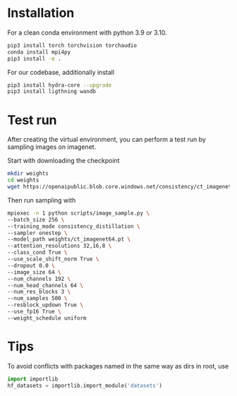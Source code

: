# Installation

For a clean conda environment with python 3.9 or 3.10.

```sh
pip3 install torch torchvision torchaudio
conda install mpi4py
pip3 install -e .
```

For our codebase, additionally install

```sh
pip3 install hydra-core --upgrade
pip3 install ligthning wandb
```

# Test run

After creating the virtual environment, you can perform a test run by sampling images on imagenet.

Start with downloading the checkpoint

```sh
mkdir weights
cd weights
wget https://openaipublic.blob.core.windows.net/consistency/ct_imagenet64.pt
```

Then run sampling with

```sh
mpiexec -n 1 python scripts/image_sample.py \
--batch_size 256 \
--training_mode consistency_distillation \
--sampler onestep \
--model_path weights/ct_imagenet64.pt \
--attention_resolutions 32,16,8 \
--class_cond True \
--use_scale_shift_norm True \
--dropout 0.0 \
--image_size 64 \
--num_channels 192 \
--num_head_channels 64 \
--num_res_blocks 3 \
--num_samples 500 \
--resblock_updown True \
--use_fp16 True \
--weight_schedule uniform
```

# Tips

To avoid conflicts with packages named in the same way as dirs in root, use

```python
import importlib
hf_datasets = importlib.import_module('datasets')
```